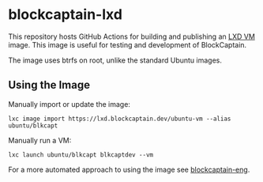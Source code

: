 # blockcaptain-lxd

This repository hosts GitHub Actions for building and publishing an [LXD VM](https://linuxcontainers.org/lxd/getting-started-cli/#note-about-virtual-machines) image. This image is useful for testing and development of BlockCaptain.

The image uses btrfs on root, unlike the standard Ubuntu images.

## Using the Image

Manually import or update the image:

```
lxc image import https://lxd.blockcaptain.dev/ubuntu-vm --alias ubuntu/blkcapt
```

Manually run a VM:

```
lxc launch ubuntu/blkcapt blkcaptdev --vm
```

For a more automated approach to using the image see [blockcaptain-eng](https://github.com/blockcaptain/blockcaptain-eng).
